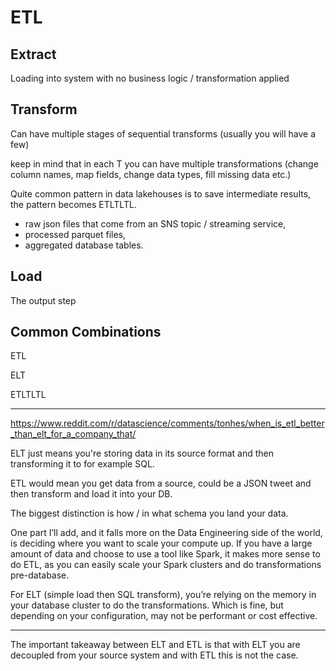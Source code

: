 # ETL


## Extract

Loading into system with no business logic / transformation applied


## Transform

Can have multiple stages of sequential transforms (usually you will have a few)

keep in mind that in each T you can have multiple transformations (change column names, map fields, change data types, fill missing data etc.)

Quite common pattern in data lakehouses is to save intermediate results, the pattern becomes ETLTLTL.

- raw json files that come from an SNS topic / streaming service,
- processed parquet files,
- aggregated database tables.


## Load

The output step


## Common Combinations

ETL

ELT

ETLTLTL

---

https://www.reddit.com/r/datascience/comments/tonhes/when_is_etl_better_than_elt_for_a_company_that/

ELT just means you're storing data in its source format and then transforming it to for example SQL.

ETL would mean you get data from a source, could be a JSON tweet and then transform and load it into your DB.

The biggest distinction is how / in what schema you land your data.

One part I’ll add, and it falls more on the Data Engineering side of the world, is deciding where you want to scale your compute up. If you have a large amount of data and choose to use a tool like Spark, it makes more sense to do ETL, as you can easily scale your Spark clusters and do transformations pre-database.

For ELT (simple load then SQL transform), you’re relying on the memory in your database cluster to do the transformations. Which is fine, but depending on your configuration, may not be performant or cost effective.

---

The important takeaway between ELT and ETL is that with ELT you are decoupled from your source system and with ETL this is not the case.

